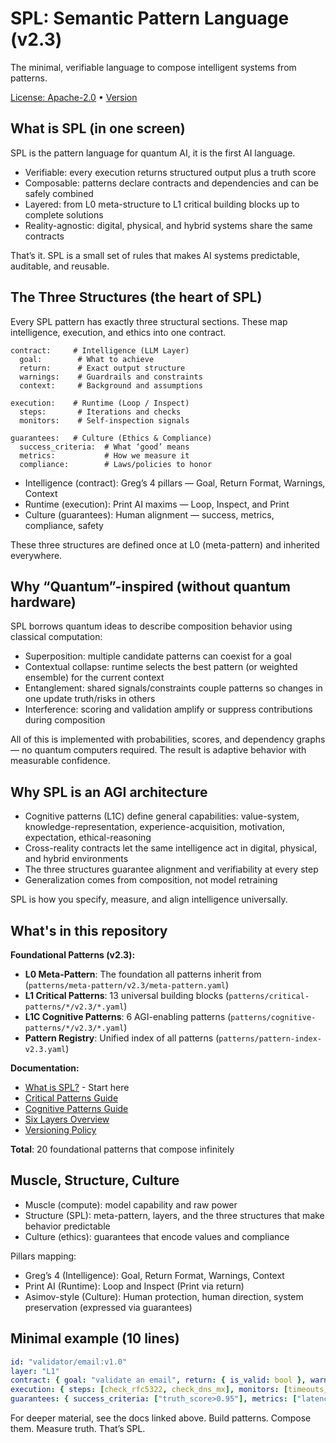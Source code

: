 # SPL: Semantic Pattern Language (v2.3)

The minimal, verifiable language to compose intelligent systems from patterns.

[License: Apache-2.0](LICENSE) • [Version](VERSION)

## What is SPL (in one screen)

SPL is the pattern language for quantum AI, it is the first AI language.

- Verifiable: every execution returns structured output plus a truth score
- Composable: patterns declare contracts and dependencies and can be safely combined
- Layered: from L0 meta-structure to L1 critical building blocks up to complete solutions
- Reality-agnostic: digital, physical, and hybrid systems share the same contracts

That’s it. SPL is a small set of rules that makes AI systems predictable, auditable, and reusable.

## The Three Structures (the heart of SPL)

Every SPL pattern has exactly three structural sections. These map intelligence, execution, and ethics into one contract.

```
contract:     # Intelligence (LLM Layer)
  goal:        # What to achieve
  return:      # Exact output structure
  warnings:    # Guardrails and constraints
  context:     # Background and assumptions

execution:    # Runtime (Loop / Inspect)
  steps:       # Iterations and checks
  monitors:    # Self-inspection signals

guarantees:   # Culture (Ethics & Compliance)
  success_criteria:  # What ‘good’ means
  metrics:           # How we measure it
  compliance:        # Laws/policies to honor
```

- Intelligence (contract): Greg’s 4 pillars — Goal, Return Format, Warnings, Context
- Runtime (execution): Print AI maxims — Loop, Inspect, and Print
- Culture (guarantees): Human alignment — success, metrics, compliance, safety

These three structures are defined once at L0 (meta-pattern) and inherited everywhere.

## Why “Quantum”-inspired (without quantum hardware)

SPL borrows quantum ideas to describe composition behavior using classical computation:

- Superposition: multiple candidate patterns can coexist for a goal
- Contextual collapse: runtime selects the best pattern (or weighted ensemble) for the current context
- Entanglement: shared signals/constraints couple patterns so changes in one update truth/risks in others
- Interference: scoring and validation amplify or suppress contributions during composition

All of this is implemented with probabilities, scores, and dependency graphs — no quantum computers required. The result is adaptive behavior with measurable confidence.

## Why SPL is an AGI architecture

- Cognitive patterns (L1C) define general capabilities: value-system, knowledge-representation, experience-acquisition, motivation, expectation, ethical-reasoning
- Cross-reality contracts let the same intelligence act in digital, physical, and hybrid environments
- The three structures guarantee alignment and verifiability at every step
- Generalization comes from composition, not model retraining

SPL is how you specify, measure, and align intelligence universally.

## What's in this repository

**Foundational Patterns (v2.3):**
- **L0 Meta-Pattern**: The foundation all patterns inherit from (`patterns/meta-pattern/v2.3/meta-pattern.yaml`)
- **L1 Critical Patterns**: 13 universal building blocks (`patterns/critical-patterns/*/v2.3/*.yaml`)
- **L1C Cognitive Patterns**: 6 AGI-enabling patterns (`patterns/cognitive-patterns/*/v2.3/*.yaml`)
- **Pattern Registry**: Unified index of all patterns (`patterns/pattern-index-v2.3.yaml`)

**Documentation:**
- [What is SPL?](doc/spl/what-is-spl.md) - Start here
- [Critical Patterns Guide](doc/patterns/what-are-l1-critical-patterns.md)
- [Cognitive Patterns Guide](doc/patterns/what-are-l1c-cognitive-patterns.md)
- [Six Layers Overview](doc/patterns/spl-six-layers-overview.md)
- [Versioning Policy](doc/SPL_VERSIONING_POLICY.md)

**Total**: 20 foundational patterns that compose infinitely

## Muscle, Structure, Culture

- Muscle (compute): model capability and raw power
- Structure (SPL): meta-pattern, layers, and the three structures that make behavior predictable
- Culture (ethics): guarantees that encode values and compliance

Pillars mapping:
- Greg’s 4 (Intelligence): Goal, Return Format, Warnings, Context
- Print AI (Runtime): Loop and Inspect (Print via return)
- Asimov-style (Culture): Human protection, human direction, system preservation (expressed via guarantees)

## Minimal example (10 lines)

```yaml
id: "validator/email:v1.0"
layer: "L1"
contract: { goal: "validate an email", return: { is_valid: bool }, warnings: [], context: {} }
execution: { steps: [check_rfc5322, check_dns_mx], monitors: [timeouts, retries] }
guarantees: { success_criteria: ["truth_score>0.95"], metrics: ["latency_ms"], compliance: {} }
```

For deeper material, see the docs linked above. Build patterns. Compose them. Measure truth. That’s SPL.
